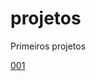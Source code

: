 # projetos
 Primeiros projetos

 <a href="https://silas310.github.io/projetos/001-order-summary-newbie/order-summary-component-main/index.html#">001</a>
